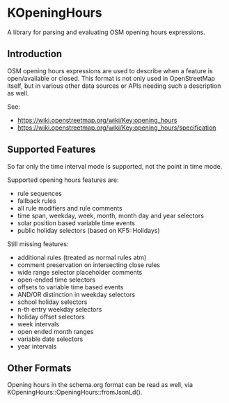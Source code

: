 # KOpeningHours

A library for parsing and evaluating OSM opening hours expressions.

## Introduction

OSM opening hours expressions are used to describe when a feature is open/available or closed. This format
is not only used in OpenStreetMap itself, but in various other data sources or APIs needing such a description
as well.

See:
* https://wiki.openstreetmap.org/wiki/Key:opening_hours
* https://wiki.openstreetmap.org/wiki/Key:opening_hours/specification

## Supported Features

So far only the time interval mode is supported, not the point in time mode.

Supported opening hours features are:
* rule sequences
* fallback rules
* all rule modifiers and rule comments
* time span, weekday, week, month, month day and year selectors
* solar position based variable time events
* public holiday selectors (based on KF5::Holidays)

Still missing features:
* additional rules (treated as normal rules atm)
* comment preservation on intersecting close rules
* wide range selector placeholder comments
* open-ended time selectors
* offsets to variable time based events
* AND/OR distinction in weekday selectors
* school holiday selectors
* n-th entry weekday selectors
* holiday offset selectors
* week intervals
* open ended month ranges
* variable date selectors
* year intervals

## Other Formats

Opening hours in the schema.org format can be read as well, via KOpeningHours::OpeningHours::fromJsonLd().
